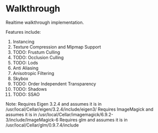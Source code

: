 # Walkthrough
Realtime walkthrough implementation. 

Features include:
1) Instancing
2) Texture Compression and Mipmap Support
3) TODO: Frustum Culling
4) TODO: Occlusion Culling
5) TODO: Lods
5) Anti Aliasing
6) Anisotropic Filtering
7) Skybox
8) TODO: Order Independent Transparency
9) TODO: Shadows
10) TODO: SSAO

Note: Requires Eigen 3.2.4 and assumes it is in /usr/local/Cellar/eigen/3.2.4/include/eigen3/
      Requires ImageMagick and assumes it is in /usr/local/Cellar/imagemagick/6.9.2-3/include/ImageMagick-6
      Requires glm and assumes it is in /usr/local/Cellar/glm/0.9.7.4/include
